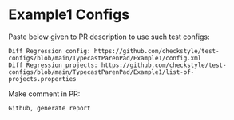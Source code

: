 # Example1 Configs
Paste below given to PR description to use such test configs:
```
Diff Regression config: https://github.com/checkstyle/test-configs/blob/main/TypecastParenPad/Example1/config.xml
Diff Regression projects: https://github.com/checkstyle/test-configs/blob/main/TypecastParenPad/Example1/list-of-projects.properties
```
Make comment in PR:
```
Github, generate report
```

